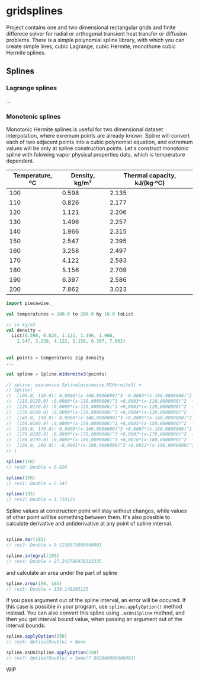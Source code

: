 # gridsplines
Project contains one and two dimensional rectangular grids and finite differece solver
for radial or orthogonal transient heat transfer or diffusion problems.
There is a simple polynomial spline library, with which you can create simple lines,
cubic Lagrange, cubic Hermite, monothone cubic Hermite splines.

## Splines

### Lagrange splines
...

### Monotonic splines
Monotonic Hermite splines is useful for two dimensional dataset interpolation, where exremum points are already known.
Spline will convert each of two adjacent points into a cubic polynomial equation, and extremum values will be only at spline construction points. Let's construct monotonic spline with folowing vapor physical properties data, which is temperature dependent.

| Temperature,  ºC | Density,  kg/m³ | Thermal capacity,  kJ/(kg·ºC) |
|------------------|-----------------|-------------------------------|
| 100              | 0.598           | 2.135                         |
| 110              | 0.826           | 2.177                         |
| 120              | 1.121           | 2.206                         |
| 130              | 1.496           | 2.257                         |
| 140              | 1.966           | 2.315                         |
| 150              | 2.547           | 2.395                         |
| 160              | 3.258           | 2.497                         |
| 170              | 4.122           | 2.583                         |
| 180              | 5.156           | 2.709                         |
| 190              | 6.397           | 2.586                         |
| 200              | 7.862           | 3.023                         |

```scala
import piecewise._

val temperatures = 100.0 to 200.0 by 10.0 toList

// in kg/m3
val density =
  List(0.598, 0.826, 1.121, 1.496, 1.966,
    2.547, 3.258, 4.122, 5.156, 6.397, 7.862)
    
    
val points = temperatures zip density
...

val spline = Spline.m1Hermite3(points)

// spline: piecewise.Spline[piecewise.M1Hermite3] = 
// Spline(
//  [100.0, 110.0): 0,0000*(x-100,0000000)^3 -0,0003*(x-100,0000000)^2  +0,0228*(x-100,0000000) +0,5980
//  [110.0120.0) :0,0000*(x-110,0000000)^3 +0,0003*(x-110,0000000)^2  +0,0262*(x-110,0000000) +0,8260
//  [120.0130.0) :0,0000*(x-120,0000000)^3 +0,0003*(x-120,0000000)^2  +0,0335*(x-120,0000000) +1,1210
//  [130.0140.0) :0,0000*(x-130,0000000)^3 +0,0004*(x-130,0000000)^2  +0,0422*(x-130,0000000) +1,4960
//  [140.0, 150.0): 0,0000*(x-140,0000000)^3 +0,0005*(x-140,0000000)^2  +0,0526*(x-140,0000000) +1,9660
//  [150.0160.0) :0,0000*(x-150,0000000)^3 +0,0005*(x-150,0000000)^2  +0,0646*(x-150,0000000) +2,5470
//  [160.0, 170.0): 0,0000*(x-160,0000000)^3 +0,0007*(x-160,0000000)^2  +0,0787*(x-160,0000000) +3,2580
//  [170.0180.0) :0,0000*(x-170,0000000)^3 +0,0007*(x-170,0000000)^2  +0,0949*(x-170,0000000) +4,1220
//  [180.0190.0) :0,0000*(x-180,0000000)^3 +0,0010*(x-180,0000000)^2  +0,1138*(x-180,0000000) +5,1560
//  [190.0, 200.0): -0,0001*(x-190,0000000)^3 +0,0022*(x-190,0000000)^2  +0,1353*(x-190,0000000) +6,3970
// )

spline(110)
// res0: Double = 0.826

spline(150)
// res1: Double = 2.547

spline(135)
// res2: Double = 1.718125
```
Spline values at construction point will stay without changes, while values of other point will be something between them.
It's also possible to calculate derivative and antiderivative at any point of spline interval. 
```scala

spline.der(185)
// res3: Double = 0.1238875000000001

spline.integral(185)
// res4: Double = 27.242786458333335
```
and calculate an area under the part of spline

```scala
spline.area(150, 185)
// res5: Double = 139.148203125
```
If you pass argument out of the spline interval, an error will be occured. 
If this case is possible in your program, use `spline.applyOption()` method instead. You can also convert this spline using `.asUniSpline` method, and then you get interval bound value, when passing an argument out of the interval bounds:

```scala
spline.applyOption(250)
// res6: Option[Double] = None

spline.asUniSpline.applyOption(250)
// res7: Option[Double] = Some(7.862000000000001)

```
WIP
